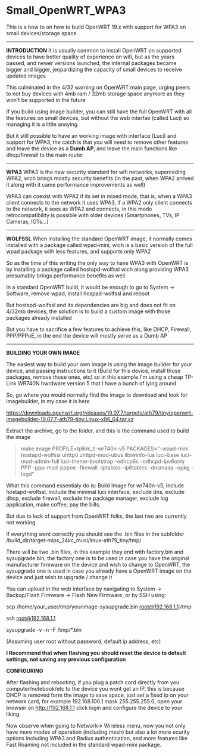 # Small_OpenWRT_WPA3
This is a how to on how to build OpenWRT 19.x with support for WPA3 on small devices/storage space.

---
<B>INTRODUCTION</B>
It is usually common to install OpenWRT on supported devices to have better quality of experience on wifi, but as the years passed, and newer versions launched, the internal packages became bigger and bigger, jeopardizing the capacity of small devices to receive updated images

This culminated in the 4/32 warning on OpenWRT main page, urging peers to not buy devices with 4mb ram / 32mb storage space anymore as they won't be supported in the future

If you build using image builder, you can still have the full OpenWRT with all the features on small devices, but without the web interfae (called Luci) so managing it is a little anoying

But it still possible to have an working image with interface (Luci) and support for WPA3, the catch is that you will need to remove other features and leave the device as a <b>Dumb AP</b>, and leave the main functions like dhcp/firewall to the main router

---

<b>WPA3</b>
WPA3 is the new security standard for wifi networks, superceding WPA2, wich brings mostly security benefits (in the past, when WPA2 arrived it along with it came performance improvements as well)

WPA3 can coexist with WPA2 if its set in mixed mode, that is, when a WPA3 client connects to the network it uses WPA3, if a WPA2 only client connects to the network, it sees as WPA2 and connects, in this mode retrocompatibility is possible with older devices (Smartphones, TVs, IP Cameras, IOTs...)

---

<b>WOLFSSL</b>
When installing the standard OpenWRT image, it normally comes installed with a package called wpad-mini, wich is a basic version of the full wpad package with less features, and supports only WPA2

So as the time of this writing the only way to have WPA3 with OpenWRT is by installing a package called hostapd-wolfssl wich along providing WPA3 presumably brings performance benefits as well

In a standard OpenWRT build, it would be enough to go to System -> Software, remove wpad, install hospad-wolfssl and reboot

But hostapd-wolfssl and its dependencies are big and does not fit on 4/32mb devices, the solution is to build a custom image with those packages already installed

But you have to sacrifice a few features to achieve this, like DHCP, Firewall, PPP/PPPoE, in the end the device will mostly serve as a Dumb AP

---

<b>BUILDING YOUR OWN IMAGE</b>

The easiest way to build your own image is using the image builder for your device, and passing instructions to it (Build for this device, install those packages, remove those ones, etc) so in this example I'm using a cheap TP-Link WR740N hwrdware version 5 that I have a bunch of lying around

So, go where you would normally find the image to download and look for imagebuilder, in my case it is here

https://downloads.openwrt.org/releases/19.07.7/targets/ath79/tiny/openwrt-imagebuilder-19.07.7-ath79-tiny.Linux-x86_64.tar.xz

Extract the archive, go to the folder, and this is the command used to build the image

>make image PROFILE=tplink_tl-wr740n-v5 PACKAGES="-wpad-mini hostapd-wolfssl uhttpd uhttpd-mod-ubus libiwinfo-lua luci-base luci-mod-admin-full luci-theme-bootstrap -odhcp6c -odhcpd-ipv6only PPP -ppp-mod-pppoe -firewall -iptables -ip6tables -dnsmasq -opkg -logd"

What this command essentialy do is: Build Image for wr740n-v5, include hostapd-wolfssl, include the minimal luci interface, exclude dns, exclude dhcp, exclude firewall, exclude the package manager, exclude log application, make coffee, pay the bills.

But due to lack of support from OpenWRT folks, the last two are currently not working

If everything went correctly you should see the .bin files in the subfolder /build_dir/target-mips_24kc_musl/linux-ath79_tiny/tmp/

There will be two .bin files, in this example they end with factory.bin and sysupgrade.bin, the factory one is to be used in case you have the original manufacturer firmware on the device and wish to change to OpenWRT, the sysupgrade one is used in case you already have a OpenWRT image on the device and just wish to upgrade / change it

You can upload in the web interface by navigating to System -> Backup/Flash Firmware -> Flash New Firmware, or by SSH using:

scp /home/your_user/tmp/yourimage-sysupgrade.bin root@192.168.1.1:/tmp

ssh root@192.168.1.1

sysupgrade -v -n -F /tmp/*.bin

(Assuming user root without password, default ip address, etc)

<b>I Recommend that when flashing you should reset the device to default settings, not saving any previous configuration</b>

<b>CONFIGURING</b>

After flashing and rebooting, if you plug a patch cord directly from you computer/notebook/etc to the device you wont get an IP, this is because DHCP is removed form the image to save space, just set a fixed ip on your network card, for example 192.168.100.1 mask 255.255.255.0, open your browser on http://192.168.1.1 click login and configure the device to your liking

Now observe when going to Network-> Wireless menu, now you not only have more modes of operation (including mesh) but also a lot more ecurity options including WPA3 and Radius authentication, and more features like Fast Roaming not included in the standard wpad-mini package.
